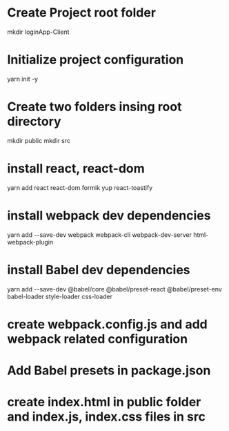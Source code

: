 # Create Project root folder
mkdir loginApp-Client

# Initialize project configuration
yarn init -y

# Create two folders insing root directory
mkdir public
mkdir src

# install react, react-dom
yarn add react react-dom formik yup react-toastify

# install webpack dev dependencies
yarn add --save-dev webpack webpack-cli webpack-dev-server html-webpack-plugin


# install Babel dev dependencies
yarn add --save-dev @babel/core @babel/preset-react @babel/preset-env babel-loader style-loader css-loader

# create webpack.config.js and add webpack related configuration

# Add Babel presets in package.json

# create index.html in public folder and index.js, index.css files in src
